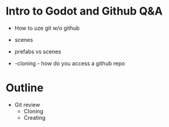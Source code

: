 # Intro to Godot and Github Q&A

- How to uze git w/o github

- scenes
- prefabs vs scenes

- -cloning - how do you access a github repo

 





















# Outline
- Git review
  - Cloning
  - Creating
